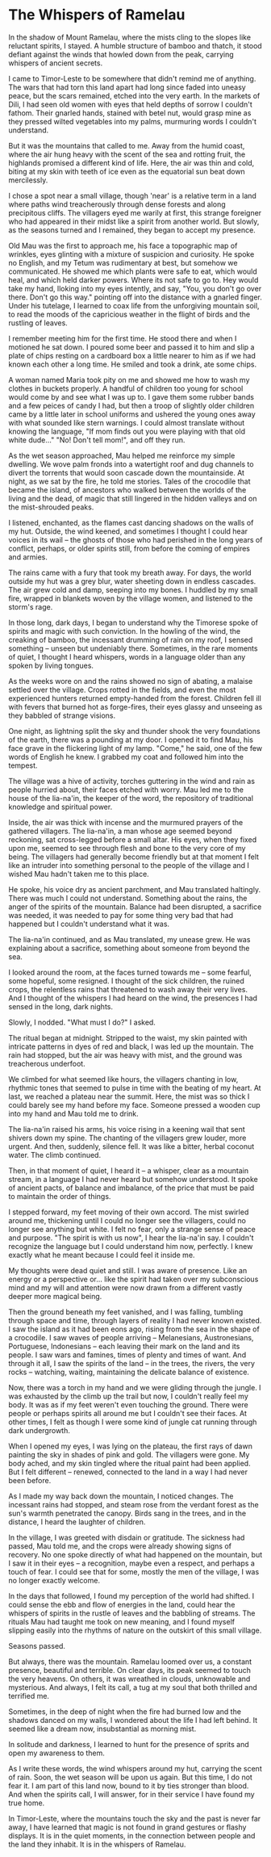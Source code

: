 # The Whispers of Ramelau

In the shadow of Mount Ramelau, where the mists cling to the slopes like reluctant spirits, I stayed. A humble structure of bamboo and thatch, it stood defiant against the winds that howled down from the peak, carrying whispers of ancient secrets.

I came to Timor-Leste to be somewhere that didn't remind me of anything. The wars that had torn this land apart had long since faded into uneasy peace, but the scars remained, etched into the very earth. In the markets of Dili, I had seen old women with eyes that held depths of sorrow I couldn't fathom. Their gnarled hands, stained with betel nut, would grasp mine as they pressed wilted vegetables into my palms, murmuring words I couldn't understand.

But it was the mountains that called to me. Away from the humid coast, where the air hung heavy with the scent of the sea and rotting fruit, the highlands promised a different kind of life. Here, the air was thin and cold, biting at my skin with teeth of ice even as the equatorial sun beat down mercilessly.

I chose a spot near a small village, though 'near' is a relative term in a land where paths wind treacherously through dense forests and along precipitous cliffs. The villagers eyed me warily at first, this strange foreigner who had appeared in their midst like a spirit from another world. But slowly, as the seasons turned and I remained, they began to accept my presence.

Old Mau was the first to approach me, his face a topographic map of wrinkles, eyes glinting with a mixture of suspicion and curiosity. He spoke no English, and my Tetum was rudimentary at best, but somehow we communicated. He showed me which plants were safe to eat, which would heal, and which held darker powers. Where its not safe to go to. Hey would take my hand, lloking into my eyes intently, and say, "You, you don't go over there. Don't go this way." pointing off into the distance with a gnarled finger. Under his tutelage, I learned to coax life from the unforgiving mountain soil, to read the moods of the capricious weather in the flight of birds and the rustling of leaves.

I remember meeting him for the first time. He stood there and when I motioned he sat down. I poured some beer and passed it to him and slip a plate of chips resting on a cardboard box a little nearer to him as if we had known each other a long time. He smiled and took a drink, ate some chips.

A woman named Maria took pity on me and showed me how to wash my clothes in buckets properly. 
A handful of children too young for school would come by and see what I was up to. I gave them some rubber bands and a few peices of candy I had, but then a troop of slightly older children came by a little later in school uniforms and ushered the young ones away with what sounded like stern warnings. I could almost translate without knowing the language, "If mom finds out you were playing with that old white dude..."
"No! Don't tell mom!", and off they run.

As the wet season approached, Mau helped me reinforce my simple dwelling. We wove palm fronds into a watertight roof and dug channels to divert the torrents that would soon cascade down the mountainside. At night, as we sat by the fire, he told me stories. Tales of the crocodile that became the island, of ancestors who walked between the worlds of the living and the dead, of magic that still lingered in the hidden valleys and on the mist-shrouded peaks.

I listened, enchanted, as the flames cast dancing shadows on the walls of my hut. Outside, the wind keened, and sometimes I thought I could hear voices in its wail – the ghosts of those who had perished in the long years of conflict, perhaps, or older spirits still, from before the coming of empires and armies.

The rains came with a fury that took my breath away. For days, the world outside my hut was a grey blur, water sheeting down in endless cascades. The air grew cold and damp, seeping into my bones. I huddled by my small fire, wrapped in blankets woven by the village women, and listened to the storm's rage.

In those long, dark days, I began to understand why the Timorese spoke of spirits and magic with such conviction. In the howling of the wind, the creaking of bamboo, the incessant drumming of rain on my roof, I sensed something – unseen but undeniably there. Sometimes, in the rare moments of quiet, I thought I heard whispers, words in a language older than any spoken by living tongues.

As the weeks wore on and the rains showed no sign of abating, a malaise settled over the village. Crops rotted in the fields, and even the most experienced hunters returned empty-handed from the forest. Children fell ill with fevers that burned hot as forge-fires, their eyes glassy and unseeing as they babbled of strange visions.

One night, as lightning split the sky and thunder shook the very foundations of the earth, there was a pounding at my door. I opened it to find Mau, his face grave in the flickering light of my lamp. "Come," he said, one of the few words of English he knew. I grabbed my coat and followed him into the tempest.

The village was a hive of activity, torches guttering in the wind and rain as people hurried about, their faces etched with worry. Mau led me to the house of the lia-na'in, the keeper of the word, the repository of traditional knowledge and spiritual power.

Inside, the air was thick with incense and the murmured prayers of the gathered villagers. The lia-na'in, a man whose age seemed beyond reckoning, sat cross-legged before a small altar. His eyes, when they fixed upon me, seemed to see through flesh and bone to the very core of my being. The villagers had generally become friendly but at that moment I felt like an intruder into something personal to the people of the village and I wished Mau hadn't taken me to this place.

He spoke, his voice dry as ancient parchment, and Mau translated haltingly. There was much I could not understand. Something about the rains, the anger of the spirits of the mountain. Balance had been disrupted, a sacrifice was needed, it was needed to pay for some thing very bad that had happened but I couldn't understand what it was.

The lia-na'in continued, and as Mau translated, my unease grew. He was explaining about a sacrifice, something about someone from beyond the sea.

I looked around the room, at the faces turned towards me – some fearful, some hopeful, some resigned. I thought of the sick children, the ruined crops, the relentless rains that threatened to wash away their very lives. And I thought of the whispers I had heard on the wind, the presences I had sensed in the long, dark nights.

Slowly, I nodded. "What must I do?" I asked.

The ritual began at midnight. Stripped to the waist, my skin painted with intricate patterns in dyes of red and black, I was led up the mountain. The rain had stopped, but the air was heavy with mist, and the ground was treacherous underfoot.

We climbed for what seemed like hours, the villagers chanting in low, rhythmic tones that seemed to pulse in time with the beating of my heart. At last, we reached a plateau near the summit. Here, the mist was so thick I could barely see my hand before my face. Someone pressed a wooden cup into my hand and Mau told me to drink.

The lia-na'in raised his arms, his voice rising in a keening wail that sent shivers down my spine. The chanting of the villagers grew louder, more urgent. And then, suddenly, silence fell. It was like a bitter, herbal coconut water. The climb continued.

Then, in that moment of quiet, I heard it – a whisper, clear as a mountain stream, in a language I had never heard but somehow understood. It spoke of ancient pacts, of balance and imbalance, of the price that must be paid to maintain the order of things.

I stepped forward, my feet moving of their own accord. The mist swirled around me, thickening until I could no longer see the villagers, could no longer see anything but white. I felt no fear, only a strange sense of peace and purpose. "The spirit is with us now", I hear the lia-na'in say. I couldn't recognize the language but I could understand him now, perfectly. I knew exactly what he meant because I could feel it inside me. 

My thoughts were dead quiet and still. I was aware of presence. Like an energy or a perspective or... like the spirit had taken over my subconscious mind and my will and attention were now drawn from a different vastly deeper more magical being.

Then the ground beneath my feet vanished, and I was falling, tumbling through space and time, through layers of reality I had never known existed. I saw the island as it had been eons ago, rising from the sea in the shape of a crocodile. I saw waves of people arriving – Melanesians, Austronesians, Portuguese, Indonesians – each leaving their mark on the land and its people. I saw wars and famines, times of plenty and times of want. And through it all, I saw the spirits of the land – in the trees, the rivers, the very rocks – watching, waiting, maintaining the delicate balance of existence.

Now, there was a torch in my hand and we were gliding through the jungle. I was exhausted by the climb up the trail but now, I couldn't really feel my body. It was as if my feet weren't even touching the ground. There were people or perhaps spirits all around me but I couldn't see their faces. At other times, I felt as though I were some kind of jungle cat running through dark undergrowth. 

<Students insert story here>

When I opened my eyes, I was lying on the plateau, the first rays of dawn painting the sky in shades of pink and gold. The villagers were gone. My body ached, and my skin tingled where the ritual paint had been applied. But I felt different – renewed, connected to the land in a way I had never been before.

As I made my way back down the mountain, I noticed changes. The incessant rains had stopped, and steam rose from the verdant forest as the sun's warmth penetrated the canopy. Birds sang in the trees, and in the distance, I heard the laughter of children.

In the village, I was greeted with disdain or gratitude. The sickness had passed, Mau told me, and the crops were already showing signs of recovery. No one spoke directly of what had happened on the mountain, but I saw it in their eyes – a recognition, maybe even a respect, and perhaps a touch of fear. I could see that for some, mostly the men of the village, I was no longer exactly welcome.

In the days that followed, I found my perception of the world had shifted. I could sense the ebb and flow of energies in the land, could hear the whispers of spirits in the rustle of leaves and the babbling of streams. The rituals Mau had taught me took on new meaning, and I found myself slipping easily into the rhythms of nature on the outskirt of this small village.

Seasons passed. 

But always, there was the mountain. Ramelau loomed over us, a constant presence, beautiful and terrible. On clear days, its peak seemed to touch the very heavens. On others, it was wreathed in clouds, unknowable and mysterious. And always, I felt its call, a tug at my soul that both thrilled and terrified me.

Sometimes, in the deep of night when the fire had burned low and the shadows danced on my walls, I wondered about the life I had left behind. It seemed like a dream now, insubstantial as morning mist.

In solitude and darkness, I learned to hunt for the presence of sprits and open my awareness to them.

As I write these words, the wind whispers around my hut, carrying the scent of rain. Soon, the wet season will be upon us again. But this time, I do not fear it. I am part of this land now, bound to it by ties stronger than blood. And when the spirits call, I will answer, for in their service I have found my true home.

In Timor-Leste, where the mountains touch the sky and the past is never far away, I have learned that magic is not found in grand gestures or flashy displays. It is in the quiet moments, in the connection between people and the land they inhabit. It is in the whispers of Ramelau.